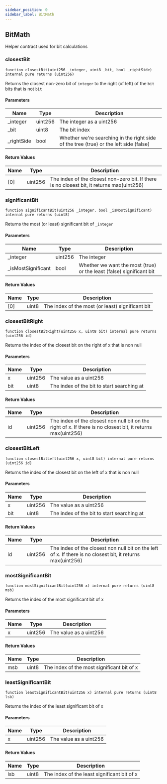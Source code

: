 ```yaml
---
sidebar_position: 0
sidebar_label: BitMath
---
```


## BitMath

Helper contract used for bit calculations

### closestBit

```solidity
function closestBit(uint256 _integer, uint8 _bit, bool _rightSide) internal pure returns (uint256)
```

Returns the closest non-zero bit of `integer` to the right (of left) of the `bit` bits that is not `bit`

#### Parameters

| Name | Type | Description |
| ---- | ---- | ----------- |
| _integer | uint256 | The integer as a uint256 |
| _bit | uint8 | The bit index |
| _rightSide | bool | Whether we're searching in the right side of the tree (true) or the left side (false) |

#### Return Values

| Name | Type | Description |
| ---- | ---- | ----------- |
| [0] | uint256 | The index of the closest non-zero bit. If there is no closest bit, it returns max(uint256) |

### significantBit

```solidity
function significantBit(uint256 _integer, bool _isMostSignificant) internal pure returns (uint8)
```

Returns the most (or least) significant bit of `_integer`

#### Parameters

| Name | Type | Description |
| ---- | ---- | ----------- |
| _integer | uint256 | The integer |
| _isMostSignificant | bool | Whether we want the most (true) or the least (false) significant bit |

#### Return Values

| Name | Type | Description |
| ---- | ---- | ----------- |
| [0] | uint8 | The index of the most (or least) significant bit |

### closestBitRight

```solidity
function closestBitRight(uint256 x, uint8 bit) internal pure returns (uint256 id)
```

Returns the index of the closest bit on the right of x that is non null

#### Parameters

| Name | Type | Description |
| ---- | ---- | ----------- |
| x | uint256 | The value as a uint256 |
| bit | uint8 | The index of the bit to start searching at |

#### Return Values

| Name | Type | Description |
| ---- | ---- | ----------- |
| id | uint256 | The index of the closest non null bit on the right of x. If there is no closest bit, it returns max(uint256) |

### closestBitLeft

```solidity
function closestBitLeft(uint256 x, uint8 bit) internal pure returns (uint256 id)
```

Returns the index of the closest bit on the left of x that is non null

#### Parameters

| Name | Type | Description |
| ---- | ---- | ----------- |
| x | uint256 | The value as a uint256 |
| bit | uint8 | The index of the bit to start searching at |

#### Return Values

| Name | Type | Description |
| ---- | ---- | ----------- |
| id | uint256 | The index of the closest non null bit on the left of x. If there is no closest bit, it returns max(uint256) |

### mostSignificantBit

```solidity
function mostSignificantBit(uint256 x) internal pure returns (uint8 msb)
```

Returns the index of the most significant bit of x

#### Parameters

| Name | Type | Description |
| ---- | ---- | ----------- |
| x | uint256 | The value as a uint256 |

#### Return Values

| Name | Type | Description |
| ---- | ---- | ----------- |
| msb | uint8 | The index of the most significant bit of x |

### leastSignificantBit

```solidity
function leastSignificantBit(uint256 x) internal pure returns (uint8 lsb)
```

Returns the index of the least significant bit of x

#### Parameters

| Name | Type | Description |
| ---- | ---- | ----------- |
| x | uint256 | The value as a uint256 |

#### Return Values

| Name | Type | Description |
| ---- | ---- | ----------- |
| lsb | uint8 | The index of the least significant bit of x |


